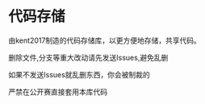 # 代码存储
由kent2017制造的代码存储库，以更方便地存储，共享代码。

删除文件,分支等重大改动请先发送Issues,避免乱删

如果不发送Issues就乱删东西，你会被制裁的

严禁在公开赛直接套用本库代码
